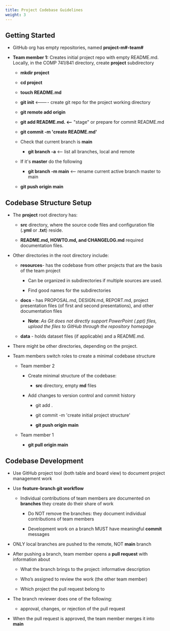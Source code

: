 ```yaml
---
title: Project Codebase Guidelines
weight: 3
---
```


## Getting Started
- GitHub org has empty repositories, named **project-m#-team#** 

- **Team member 1:** Creates initial project repo with empty README.md. Locally, in the COMP 741/841 directory, create **project** subdirectory 
    - **mkdir project** 

    - **cd project** 

    - **touch README.md** 

    - **git init**       <---- create git repo for the project working directory 

    - **git remote add origin <remote-repo-URL>**    

    - **git add README.md.	<--** "stage" or prepare for commit README.md 

    - **git commit -m 'create README.md'** 

    - Check that current branch is **main** 

        - **git branch -a**      <-- list all branches, local and remote 

    - If it's **master** do the following 

        - **git branch -m main**     <-- rename current active branch master to main 

    - **git push origin main**

## Codebase Structure Setup
- The **project** root directory has: 

    - **src** directory, where the source code files and configuration file (**.yml** or **.txt**) reside.  

    - **README.md, HOWTO.md, and CHANGELOG.md** required documentation files. 

- Other directories in the root directory include: 

    - **resources**- has the codebase from other projects that are the basis of the team project 

        - Can be organized in subdirectories if multiple sources are used. 

        - Find good names for the subdirectories  

    - **docs** - has PROPOSAL.md, DESIGN.md, REPORT.md, project presentation files (of first and second presentations), and other documentation files 
        - **Note**: *As Git does not directly support PowerPoint (.ppt) files, upload the files to GitHub through the repository homepage*

    - **data** - holds dataset files (if applicable) and a README.md.

- There might be other directories, depending on the project. 

- Team members switch roles to create a minimal codebase structure 

    - Team member 2 

        - Create minimal structure of the codebase:  

            - **src** directory, empty **md** files 

        - Add changes to version control and commit history 

            - git add . 

            - git commit -m 'create initial project structure' 

            - **git push origin main** 

    - Team member 1 

        - **git pull origin main** 

## Codebase Development
- Use GitHub project tool (both table and board view) to document project management work 

- Use **feature-branch git workflow**
    - Individual contributions of team members are documented on **branches** they create do their share of work 

        - Do NOT remove the branches: they document individual contributions of team members 

        - Development work on a branch MUST have meaningful **commit** messages 

- ONLY local branches are pushed to the remote, NOT **main** branch 

- After pushing a branch, team member opens a **pull request** with information about 

    - What the branch brings to the project: informative description 

    - Who’s assigned to review the work (the other team member) 

    - Which project the pull request belong to 

- The branch reviewer does one of the following: 

    - approval, changes, or rejection of the pull request 

- When the pull request is approved, the team member merges it into **main**   

